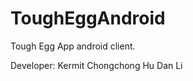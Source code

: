 # ToughEggAndroid
Tough Egg App android client.

Developer: 
    Kermit
    Chongchong Hu
    Dan Li

